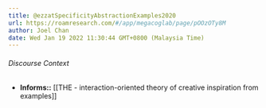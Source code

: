 ```yaml
---
title: @ezzatSpecificityAbstractionExamples2020
url: https://roamresearch.com/#/app/megacoglab/page/pOOzOTy8M
author: Joel Chan
date: Wed Jan 19 2022 11:30:44 GMT+0800 (Malaysia Time)
---
```




###### Discourse Context

- **Informs::** [[THE - interaction-oriented theory of creative inspiration from examples]]
